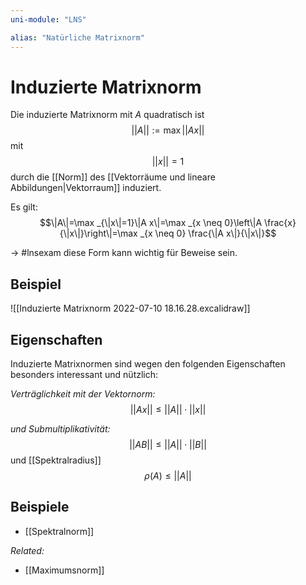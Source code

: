 ```yaml
---
uni-module: "LNS"

alias: "Natürliche Matrixnorm"
---
```


# Induzierte Matrixnorm

Die induzierte Matrixnorm mit $A$ quadratisch ist
$$||A||:=\operatorname{max}||Ax||$$ mit $$||x||=1$$
durch die [[Norm]] des [[Vektorräume und lineare Abbildungen|Vektorraum]] induziert.

Es gilt:
$$\|A\|=\max _{\|x\|=1}\|A x\|=\max _{x \neq 0}\left\|A \frac{x}{\|x\|}\right\|=\max _{x \neq 0} \frac{\|A x\|}{\|x\|}$$

→ #lnsexam diese Form kann wichtig für Beweise sein.

## Beispiel

![[Induzierte Matrixnorm 2022-07-10 18.16.28.excalidraw]]

## Eigenschaften

Induzierte Matrixnormen sind wegen den folgenden Eigenschaften besonders interessant und nützlich:

_Verträglichkeit mit der Vektornorm:_
$$||Ax||\leq ||A||\cdot||x||$$

_und Submultiplikativität:_
$$||AB||\leq ||A||\cdot ||B||$$
und [[Spektralradius]] $$\rho(A)\leq ||A||$$

## Beispiele

- [[Spektralnorm]]

_Related:_

- [[Maximumsnorm]]
